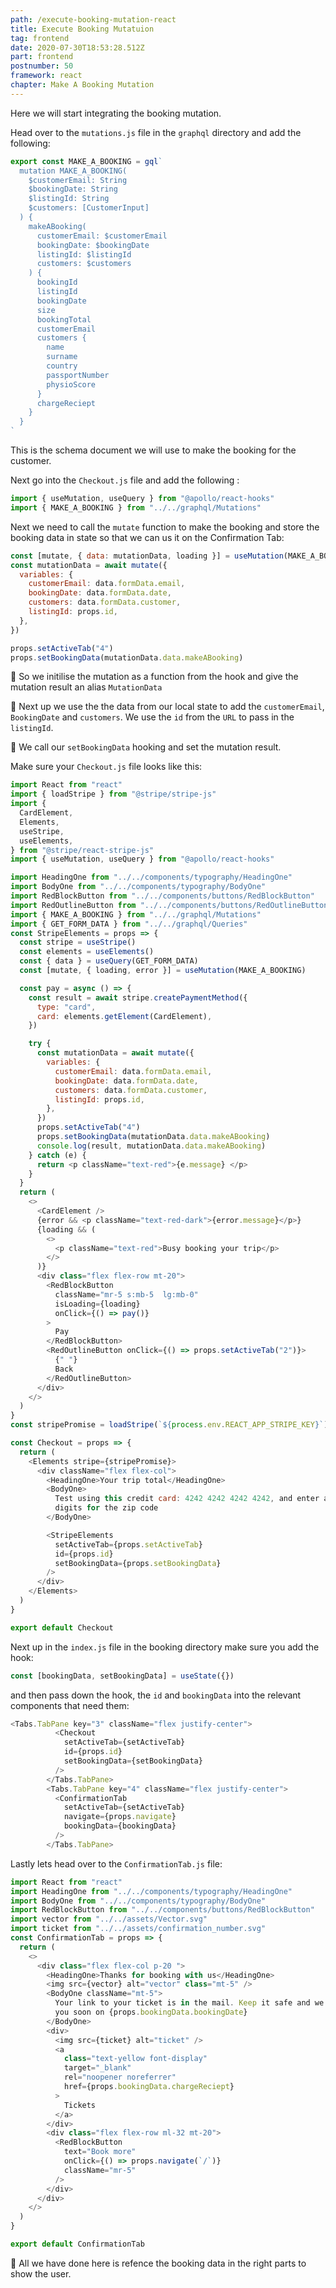 ```yaml
---
path: /execute-booking-mutation-react
title: Execute Booking Mutatuion
tag: frontend
date: 2020-07-30T18:53:28.512Z
part: frontend
postnumber: 50
framework: react
chapter: Make A Booking Mutation
---
```


Here we will start integrating the booking mutation.

Head over to the `mutations.js` file in the `graphql` directory and add the following:

```javascript
export const MAKE_A_BOOKING = gql`
  mutation MAKE_A_BOOKING(
    $customerEmail: String
    $bookingDate: String
    $listingId: String
    $customers: [CustomerInput]
  ) {
    makeABooking(
      customerEmail: $customerEmail
      bookingDate: $bookingDate
      listingId: $listingId
      customers: $customers
    ) {
      bookingId
      listingId
      bookingDate
      size
      bookingTotal
      customerEmail
      customers {
        name
        surname
        country
        passportNumber
        physioScore
      }
      chargeReciept
    }
  }
`
```

This is the schema document we will use to make the booking for the customer.

Next go into the `Checkout.js` file and add the following :

```javascript
import { useMutation, useQuery } from "@apollo/react-hooks"
import { MAKE_A_BOOKING } from "../../graphql/Mutations"
```

Next we need to call the `mutate` function to make the booking and store the booking data in state so that we can us it on the Confirmation Tab:

```javascript
const [mutate, { data: mutationData, loading }] = useMutation(MAKE_A_BOOKING)
const mutationData = await mutate({
  variables: {
    customerEmail: data.formData.email,
    bookingDate: data.formData.date,
    customers: data.formData.customer,
    listingId: props.id,
  },
})

props.setActiveTab("4")
props.setBookingData(mutationData.data.makeABooking)
```

🍷 So we initilise the mutation as a function from the hook and give the mutation result an alias `MutationData`

🍷 Next up we use the the data from our local state to add the `customerEmail`, `BookingDate` and `customers`. We use the `id` from the `URL` to pass in the `listingId`.

🍷 We call our `setBookingData` hooking and set the mutation result.

Make sure your `Checkout.js` file looks like this:

```javascript
import React from "react"
import { loadStripe } from "@stripe/stripe-js"
import {
  CardElement,
  Elements,
  useStripe,
  useElements,
} from "@stripe/react-stripe-js"
import { useMutation, useQuery } from "@apollo/react-hooks"

import HeadingOne from "../../components/typography/HeadingOne"
import BodyOne from "../../components/typography/BodyOne"
import RedBlockButton from "../../components/buttons/RedBlockButton"
import RedOutlineButton from "../../components/buttons/RedOutlineButton"
import { MAKE_A_BOOKING } from "../../graphql/Mutations"
import { GET_FORM_DATA } from "../../graphql/Queries"
const StripeElements = props => {
  const stripe = useStripe()
  const elements = useElements()
  const { data } = useQuery(GET_FORM_DATA)
  const [mutate, { loading, error }] = useMutation(MAKE_A_BOOKING)

  const pay = async () => {
    const result = await stripe.createPaymentMethod({
      type: "card",
      card: elements.getElement(CardElement),
    })

    try {
      const mutationData = await mutate({
        variables: {
          customerEmail: data.formData.email,
          bookingDate: data.formData.date,
          customers: data.formData.customer,
          listingId: props.id,
        },
      })
      props.setActiveTab("4")
      props.setBookingData(mutationData.data.makeABooking)
      console.log(result, mutationData.data.makeABooking)
    } catch (e) {
      return <p className="text-red">{e.message} </p>
    }
  }
  return (
    <>
      <CardElement />
      {error && <p className="text-red-dark">{error.message}</p>}
      {loading && (
        <>
          <p className="text-red">Busy booking your trip</p>
        </>
      )}
      <div class="flex flex-row mt-20">
        <RedBlockButton
          className="mr-5 s:mb-5  lg:mb-0"
          isLoading={loading}
          onClick={() => pay()}
        >
          Pay
        </RedBlockButton>
        <RedOutlineButton onClick={() => props.setActiveTab("2")}>
          {" "}
          Back
        </RedOutlineButton>
      </div>
    </>
  )
}
const stripePromise = loadStripe(`${process.env.REACT_APP_STRIPE_KEY}`)

const Checkout = props => {
  return (
    <Elements stripe={stripePromise}>
      <div className="flex flex-col">
        <HeadingOne>Your trip total</HeadingOne>
        <BodyOne>
          Test using this credit card: 4242 4242 4242 4242, and enter any 5
          digits for the zip code
        </BodyOne>

        <StripeElements
          setActiveTab={props.setActiveTab}
          id={props.id}
          setBookingData={props.setBookingData}
        />
      </div>
    </Elements>
  )
}

export default Checkout
```

Next up in the `index.js` file in the booking directory make sure you add the hook:

```javascript
const [bookingData, setBookingData] = useState({})
```

and then pass down the hook, the `id` and `bookingData` into the relevant components that need them:

```javascript
<Tabs.TabPane key="3" className="flex justify-center">
          <Checkout
            setActiveTab={setActiveTab}
            id={props.id}
            setBookingData={setBookingData}
          />
        </Tabs.TabPane>
        <Tabs.TabPane key="4" className="flex justify-center">
          <ConfirmationTab
            setActiveTab={setActiveTab}
            navigate={props.navigate}
            bookingData={bookingData}
          />
        </Tabs.TabPane>
```

Lastly lets head over to the `ConfirmationTab.js` file:

```javascript
import React from "react"
import HeadingOne from "../../components/typography/HeadingOne"
import BodyOne from "../../components/typography/BodyOne"
import RedBlockButton from "../../components/buttons/RedBlockButton"
import vector from "../../assets/Vector.svg"
import ticket from "../../assets/confirmation_number.svg"
const ConfirmationTab = props => {
  return (
    <>
      <div class="flex flex-col p-20 ">
        <HeadingOne>Thanks for booking with us</HeadingOne>
        <img src={vector} alt="vector" class="mt-5" />
        <BodyOne className="mt-5">
          Your link to your ticket is in the mail. Keep it safe and we will see
          you soon on {props.bookingData.bookingDate}
        </BodyOne>
        <div>
          <img src={ticket} alt="ticket" />
          <a
            class="text-yellow font-display"
            target="_blank"
            rel="noopener noreferrer"
            href={props.bookingData.chargeReciept}
          >
            Tickets
          </a>
        </div>
        <div class="flex flex-row ml-32 mt-20">
          <RedBlockButton
            text="Book more"
            onClick={() => props.navigate(`/`)}
            className="mr-5"
          />
        </div>
      </div>
    </>
  )
}

export default ConfirmationTab
```

🍷 All we have done here is refence the booking data in the right parts to show the user.

